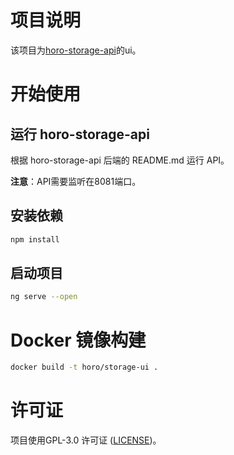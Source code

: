 # 项目说明
该项目为[horo-storage-api](https://github.com/wlhyl/horo-storage-api.git)的ui。

# 开始使用

## 运行 horo-storage-api

根据 horo-storage-api 后端的 README.md 运行 API。

**注意**：API需要监听在8081端口。

## 安装依赖

```bash
npm install
```

## 启动项目

```bash
ng serve --open
```

# Docker 镜像构建

```bash
docker build -t horo/storage-ui .
```

# 许可证
项目使用GPL-3.0 许可证 ([LICENSE](LICENSE))。